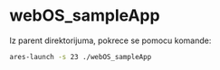# webOS_sampleApp
Iz parent direktorijuma, pokrece se pomocu komande:
```bash
ares-launch -s 23 ./webOS_sampleApp
```
